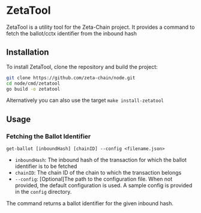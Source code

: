 # ZetaTool

ZetaTool is a utility tool for the Zeta-Chain project. It provides a command to fetch the ballot/cctx identifier from the inbound hash

## Installation

To install ZetaTool, clone the repository and build the project:

```sh
git clone https://github.com/zeta-chain/node.git
cd node/cmd/zetatool
go build -o zetatool
```

Alternatively you can also use the target `make install-zetatool`

## Usage 

### Fetching the Ballot Identifier

```shell
get-ballot [inboundHash] [chainID] --config <filename.json>
```

- `inboundHash`: The inbound hash of the transaction for which the ballot identifier is to be fetched
- `chainID`: The chain ID of the chain to which the transaction belongs
- `--config`: [Optional]The path to the configuration file. When not provided, the default configuration is used. A sample config is provided in the `config` directory. 

The command returns a ballot identifier for the given inbound hash.

